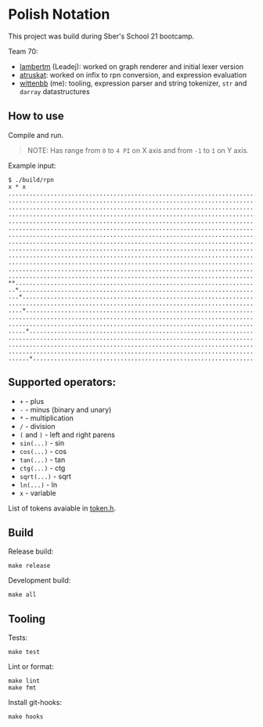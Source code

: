 # Polish Notation

This project was build during Sber's School 21 bootcamp.

Team 70: 
  - [lambertm](https://github.com/manikala) (Leadej): worked on graph renderer and initial lexer version
  - [atruskat](https://github.com/eliot-geek): worked on infix to rpn conversion, and expression evaluation
  - [wittenbb](https://github.com/gr3yknigh1) (me): tooling, expression parser and string tokenizer, `str` and `darray` datastructures

## How to use

Compile and run. 

> NOTE: Has range from `0` to `4 PI` on X axis and from `-1` to `1` on Y axis.

Example input:

```shell
$ ./build/rpn
x * x
................................................................................
................................................................................
................................................................................
................................................................................
................................................................................
................................................................................
................................................................................
................................................................................
................................................................................
................................................................................
................................................................................
................................................................................
................................................................................
**..............................................................................
..*.............................................................................
...*............................................................................
................................................................................
....*...........................................................................
................................................................................
................................................................................
.....*..........................................................................
................................................................................
................................................................................
................................................................................
......*.........................................................................
```

## Supported operators:

  * `+` - plus
  * `-` - minus (binary and unary)
  * `*` - multiplication
  * `/` - division
  * `(` and `)` - left and right parens
  * `sin(...)` - sin
  * `cos(...)` - cos
  * `tan(...)` - tan
  * `ctg(...)` - ctg
  * `sqrt(...)` - sqrt
  * `ln(...)` - ln
  * `x` - variable

List of tokens avaiable in [token.h](./src/token.h).

## Build

Release build:

```shell
make release
```

Development build:

```shell
make all
```

## Tooling

Tests:

```shell
make test
```

Lint or format:

```shell
make lint
make fmt
```

Install git-hooks:

```shell
make hooks
```